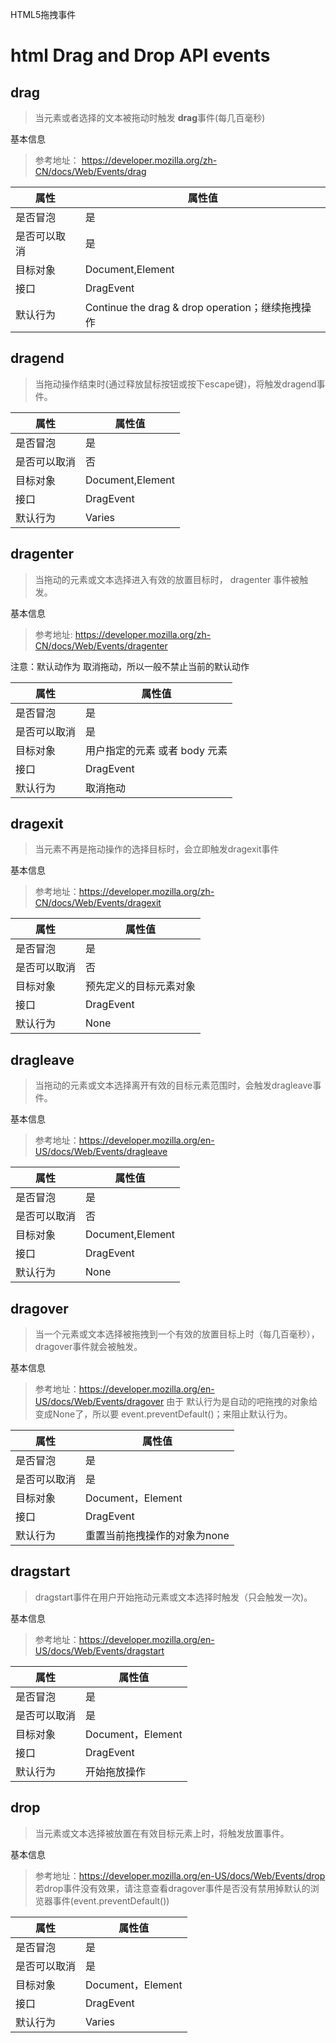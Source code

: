 HTML5拖拽事件
# html Drag and Drop API events
## drag
> 当元素或者选择的文本被拖动时触发 <strong>drag</strong>事件(每几百毫秒)

基本信息
>参考地址： https://developer.mozilla.org/zh-CN/docs/Web/Events/drag

|属性|属性值|
|-----|-----|
|是否冒泡|是|
|是否可以取消|是|
|目标对象|Document,Element|
|接口|DragEvent|
|默认行为|Continue the drag & drop operation；继续拖拽操作|

## dragend
> 当拖动操作结束时(通过释放鼠标按钮或按下escape键)，将触发dragend事件。

|属性|属性值|
|-----|-----|
|是否冒泡|是|
|是否可以取消|否|
|目标对象|Document,Element|
|接口|DragEvent|
|默认行为|Varies|

## dragenter
> 当拖动的元素或文本选择进入有效的放置目标时， dragenter 事件被触发。

基本信息
> 参考地址: https://developer.mozilla.org/zh-CN/docs/Web/Events/dragenter

注意：默认动作为 取消拖动，所以一般不禁止当前的默认动作

|属性|属性值|
|-----|-----|
|是否冒泡|是|
|是否可以取消|是|
|目标对象|用户指定的元素 或者 body 元素|
|接口|DragEvent|
|默认行为|取消拖动|

## dragexit
> 当元素不再是拖动操作的选择目标时，会立即触发dragexit事件

基本信息
> 参考地址：https://developer.mozilla.org/zh-CN/docs/Web/Events/dragexit

|属性|属性值|
|---|---|
|是否冒泡|是|
|是否可以取消|否|
|目标对象|预先定义的目标元素对象|
|接口|DragEvent|
|默认行为|None|
## dragleave
> 当拖动的元素或文本选择离开有效的目标元素范围时，会触发dragleave事件。
 
基本信息
> 参考地址：https://developer.mozilla.org/en-US/docs/Web/Events/dragleave

|属性|属性值|
|---|---|
|是否冒泡|是|
|是否可以取消|否|
|目标对象|Document,Element|
|接口|DragEvent|
|默认行为|None|
## **dragover**
> 当一个元素或文本选择被拖拽到一个有效的放置目标上时（每几百毫秒），
    dragover事件就会被触发。

基本信息

> 参考地址：https://developer.mozilla.org/en-US/docs/Web/Events/dragover
由于 默认行为是自动的吧拖拽的对象给变成None了，所以要 event.preventDefault()；来阻止默认行为。

|属性|属性值|
|---|---|
|是否冒泡|是|
|是否可以取消|是|
|目标对象|Document，Element|
|接口|DragEvent|
|默认行为|重置当前拖拽操作的对象为none|
## dragstart
> dragstart事件在用户开始拖动元素或文本选择时触发（只会触发一次)。
 
基本信息
> 参考地址：https://developer.mozilla.org/en-US/docs/Web/Events/dragstart

|属性|属性值|
|---|---|
|是否冒泡|是|
|是否可以取消|是|
|目标对象|Document，Element|
|接口|DragEvent|
|默认行为|开始拖放操作|

## drop
> 当元素或文本选择被放置在有效目标元素上时，将触发放置事件。 

基本信息
> 参考地址：https://developer.mozilla.org/en-US/docs/Web/Events/drop
若drop事件没有效果，请注意查看dragover事件是否没有禁用掉默认的浏览器事件(event.preventDefault())

|属性|属性值|
|---|---|
|是否冒泡|是|
|是否可以取消|是|
|目标对象|Document，Element|
|接口|DragEvent|
|默认行为|Varies|
